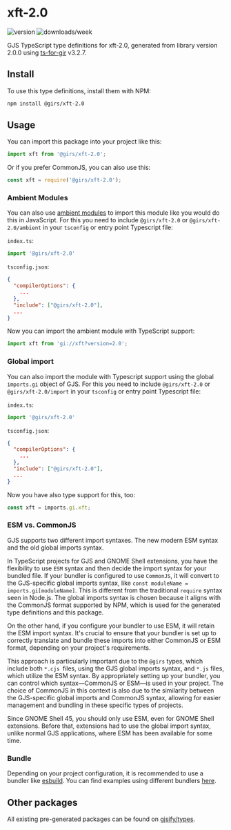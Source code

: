 
# xft-2.0

![version](https://img.shields.io/npm/v/@girs/xft-2.0)
![downloads/week](https://img.shields.io/npm/dw/@girs/xft-2.0)


GJS TypeScript type definitions for xft-2.0, generated from library version 2.0.0 using [ts-for-gir](https://github.com/gjsify/ts-for-gir) v3.2.7.


## Install

To use this type definitions, install them with NPM:
```bash
npm install @girs/xft-2.0
```

## Usage

You can import this package into your project like this:
```ts
import xft from '@girs/xft-2.0';
```

Or if you prefer CommonJS, you can also use this:
```ts
const xft = require('@girs/xft-2.0');
```

### Ambient Modules

You can also use [ambient modules](https://github.com/gjsify/ts-for-gir/tree/main/packages/cli#ambient-modules) to import this module like you would do this in JavaScript.
For this you need to include `@girs/xft-2.0` or `@girs/xft-2.0/ambient` in your `tsconfig` or entry point Typescript file:

`index.ts`:
```ts
import '@girs/xft-2.0'
```

`tsconfig.json`:
```json
{
  "compilerOptions": {
    ...
  },
  "include": ["@girs/xft-2.0"],
  ...
}
```

Now you can import the ambient module with TypeScript support: 

```ts
import xft from 'gi://xft?version=2.0';
```

### Global import

You can also import the module with Typescript support using the global `imports.gi` object of GJS.
For this you need to include `@girs/xft-2.0` or `@girs/xft-2.0/import` in your `tsconfig` or entry point Typescript file:

`index.ts`:
```ts
import '@girs/xft-2.0'
```

`tsconfig.json`:
```json
{
  "compilerOptions": {
    ...
  },
  "include": ["@girs/xft-2.0"],
  ...
}
```

Now you have also type support for this, too:

```ts
const xft = imports.gi.xft;
```


### ESM vs. CommonJS

GJS supports two different import syntaxes. The new modern ESM syntax and the old global imports syntax.

In TypeScript projects for GJS and GNOME Shell extensions, you have the flexibility to use `ESM` syntax and then decide the import syntax for your bundled file. If your bundler is configured to use `CommonJS`, it will convert to the GJS-specific global imports syntax, like `const moduleName = imports.gi[moduleName]`. This is different from the traditional `require` syntax seen in Node.js. The global imports syntax is chosen because it aligns with the CommonJS format supported by NPM, which is used for the generated type definitions and this package.

On the other hand, if you configure your bundler to use ESM, it will retain the ESM import syntax. It's crucial to ensure that your bundler is set up to correctly translate and bundle these imports into either CommonJS or ESM format, depending on your project's requirements.

This approach is particularly important due to the `@girs` types, which include both `*.cjs `files, using the GJS global imports syntax, and `*.js` files, which utilize the ESM syntax. By appropriately setting up your bundler, you can control which syntax—CommonJS or ESM—is used in your project. The choice of CommonJS in this context is also due to the similarity between the GJS-specific global imports and CommonJS syntax, allowing for easier management and bundling in these specific types of projects.

Since GNOME Shell 45, you should only use ESM, even for GNOME Shell extensions. Before that, extensions had to use the global import syntax, unlike normal GJS applications, where ESM has been available for some time.

### Bundle

Depending on your project configuration, it is recommended to use a bundler like [esbuild](https://esbuild.github.io/). You can find examples using different bundlers [here](https://github.com/gjsify/ts-for-gir/tree/main/examples).

## Other packages

All existing pre-generated packages can be found on [gjsify/types](https://github.com/gjsify/types).

